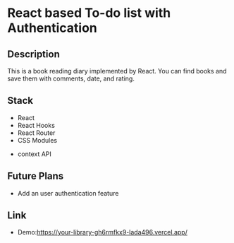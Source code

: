 # React based To-do list with Authentication

## Description

This is a book reading diary implemented by React. You can find books and save them with comments, date, and rating.

## Stack

- React
- React Hooks
- React Router
- CSS Modules

* context API

## Future Plans

- Add an user authentication feature

## Link

- Demo:https://your-library-gh6rmfkx9-lada496.vercel.app/
